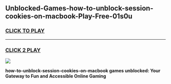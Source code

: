 
## Unblocked-Games-how-to-unblock-session-cookies-on-macbook-Play-Free-01s0u
<h3>
<a href="https://premium76.site?title=how-to-unblock-session-cookies-on-macbook&ref=21A">CLICK TO PLAY</a></h3>
<hr>

<h3>
<a href="https://premium76.site?title=how-to-unblock-session-cookies-on-macbook&ref=21A">CLICK 2 PLAY</a>
  
</h3>

<a href="https://premium76.site?title=how-to-unblock-session-cookies-on-macbook&ref=21A"><img src="https://clearcache.store/games.png"></a>


**how-to-unblock-session-cookies-on-macbook games unblocked: Your Gateway to Fun and Accessible Online Gaming**

